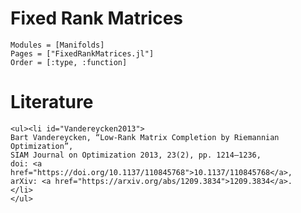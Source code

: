 # Fixed Rank Matrices

```@autodocs
Modules = [Manifolds]
Pages = ["FixedRankMatrices.jl"]
Order = [:type, :function]
```

# Literature

````@raw html
<ul><li id="Vandereycken2013">
Bart Vandereycken, “Low-Rank Matrix Completion by Riemannian Optimization”,
SIAM Journal on Optimization 2013, 23(2), pp. 1214–1236,
doi: <a href="https://doi.org/10.1137/110845768">10.1137/110845768</a>,
arXiv: <a href="https://arxiv.org/abs/1209.3834">1209.3834</a>.
</li>
</ul>
````
